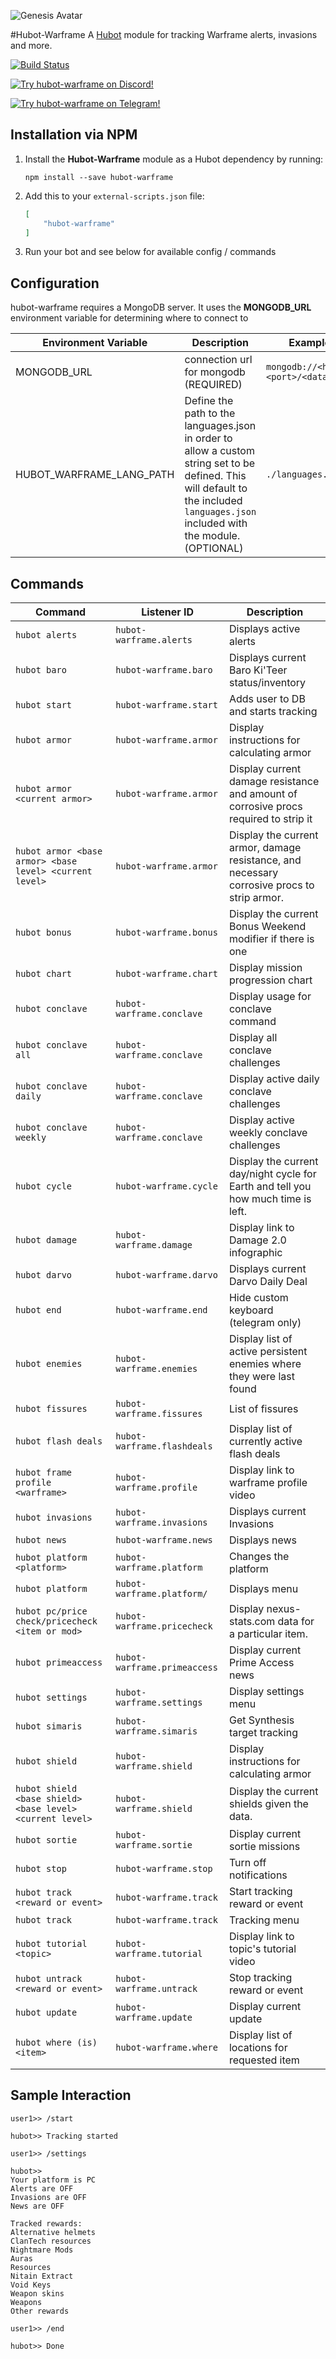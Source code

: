 ![Genesis Avatar](resources/images/cephalontransparent.png)

#Hubot-Warframe
A [Hubot](https://hubot.github.com/) module for tracking Warframe alerts, invasions and more.

[![Build Status](https://travis-ci.org/pabletos/Hubot-Warframe.svg)](https://travis-ci.org/pabletos/Hubot-Warframe)

[![Try hubot-warframe on Discord!](https://img.shields.io/badge/Discord-Genesis-7289DA.svg)](https://discord.me/cephalon-sanctuary)  

[![Try hubot-warframe on Telegram!](https://img.shields.io/badge/Telegram-Beta%20War%20Bot-279DD8.svg)](https://telegram.me/betawarbot)

## Installation via NPM

1. Install the __Hubot-Warframe__ module as a Hubot dependency by running:

    ```
    npm install --save hubot-warframe
    ```

2. Add this to your `external-scripts.json` file:

    ```json
    [
        "hubot-warframe"
    ]
    ```

3. Run your bot and see below for available config / commands

## Configuration

hubot-warframe requires a MongoDB server. It uses the **MONGODB_URL** environment variable for determining where to connect to

Environment Variable | Description | Example
--- | --- | ---
MONGODB_URL | connection url for mongodb (REQUIRED) | `mongodb://<host>:<port>/<database>`
HUBOT_WARFRAME_LANG_PATH | Define the path to the languages.json in order to allow a custom string set to be defined. This will default to the included `languages.json` included with the module. (OPTIONAL) | `./languages.json`

## Commands

Command | Listener ID | Description
--- | ------- | ---
`hubot alerts` | `hubot-warframe.alerts` | Displays active alerts
`hubot baro` | `hubot-warframe.baro` | Displays current Baro Ki'Teer status/inventory
`hubot start` | `hubot-warframe.start` | Adds user to DB and starts tracking
`hubot armor`  | `hubot-warframe.armor` | Display instructions for calculating armor
`hubot armor <current armor>` | `hubot-warframe.armor`  | Display current damage resistance and amount of corrosive procs required to strip it
`hubot armor <base armor> <base level> <current level>` | `hubot-warframe.armor` |  Display the current armor, damage resistance, and necessary corrosive procs to strip armor.
`hubot bonus` | `hubot-warframe.bonus` | Display the current Bonus Weekend modifier if there is one
`hubot chart` | `hubot-warframe.chart` | Display mission progression chart
`hubot conclave` | `hubot-warframe.conclave` | Display usage for conclave command
`hubot conclave all` | `hubot-warframe.conclave` | Display all conclave challenges
`hubot conclave daily` | `hubot-warframe.conclave` | Display active daily conclave challenges
`hubot conclave weekly` | `hubot-warframe.conclave` | Display active weekly conclave challenges
`hubot cycle` | `hubot-warframe.cycle` | Display the current day/night cycle for Earth and tell you how much time is left.
`hubot damage` | `hubot-warframe.damage` | Display link to Damage 2.0 infographic
`hubot darvo` | `hubot-warframe.darvo` | Displays current Darvo Daily Deal
`hubot end` | `hubot-warframe.end` | Hide custom keyboard (telegram only)
`hubot enemies` | `hubot-warframe.enemies` | Display list of active persistent enemies where they were last found
`hubot fissures` | `hubot-warframe.fissures` | List of fissures
`hubot flash deals`|`hubot-warframe.flashdeals`| Display list of currently active flash deals
`hubot frame profile <warframe>` | `hubot-warframe.profile` | Display link to warframe profile video
`hubot invasions` | `hubot-warframe.invasions` | Displays current Invasions
`hubot news` | `hubot-warframe.news` | Displays news
`hubot platform <platform>` | `hubot-warframe.platform` | Changes the platform
`hubot platform` | `hubot-warframe.platform/` | Displays menu
`hubot pc/price check/pricecheck <item or mod>` | `hubot-warframe.pricecheck` | Display nexus-stats.com data for a particular item.
`hubot primeaccess` | `hubot-warframe.primeaccess` | Display current Prime Access news
`hubot settings` | `hubot-warframe.settings` | Display settings menu
`hubot simaris` | `hubot-warframe.simaris` | Get Synthesis target tracking
`hubot shield`  | `hubot-warframe.shield` | Display instructions for calculating armor
`hubot shield <base shield> <base level> <current level>` | `hubot-warframe.shield` |  Display the current shields given the data.
`hubot sortie` | `hubot-warframe.sortie` | Display current sortie missions
`hubot stop` | `hubot-warframe.stop` | Turn off notifications
`hubot track <reward or event>` | `hubot-warframe.track` | Start tracking reward or event
`hubot track` | `hubot-warframe.track` | Tracking menu
`hubot tutorial <topic>` | `hubot-warframe.tutorial` | Display link to topic's tutorial video
`hubot untrack <reward or event>` | `hubot-warframe.untrack` | Stop tracking reward or event
`hubot update` | `hubot-warframe.update` | Display current update
`hubot where (is) <item>` | `hubot-warframe.where` | Display list of locations for requested item


## Sample Interaction

```
user1>> /start

hubot>> Tracking started

user1>> /settings

hubot>> 
Your platform is PC
Alerts are OFF
Invasions are OFF
News are OFF

Tracked rewards:
Alternative helmets
ClanTech resources
Nightmare Mods
Auras
Resources
Nitain Extract
Void Keys
Weapon skins
Weapons
Other rewards

user1>> /end

hubot>> Done

```
